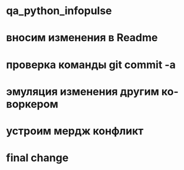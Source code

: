 # qa_python_infopulse
# вносим изменения в Readme
# проверка команды git commit -a
# эмуляция изменения другим ко-воркером
# устроим мердж конфликт
# final change